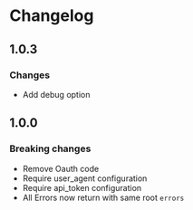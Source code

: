 # Changelog

## 1.0.3

### Changes

- Add debug option

## 1.0.0

### Breaking changes

- Remove Oauth code
- Require user_agent configuration
- Require api_token configuration
- All Errors now return with same root `errors`

